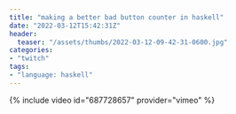 ```yaml
---
title: "making a better bad button counter in haskell"
date: "2022-03-12T15:42:31Z"
header:
  teaser: "/assets/thumbs/2022-03-12-09-42-31-0600.jpg"
categories:
- "twitch"
tags:
- "language: haskell"
---
```

{% include video id="687728657" provider="vimeo" %}
